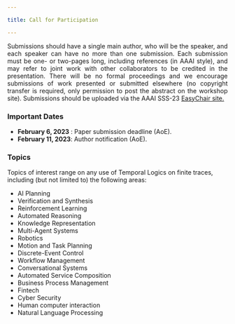 ```yaml
---

title: Call for Participation

---
```


<p align="justify">
 Submissions should have a single main author, who will be the speaker, and each speaker can have no more than one submission. Each submission must be one- or two-pages long, including references (in AAAI style), and may refer to joint work with other collaborators to be credited in the presentation. There will be no formal proceedings and we encourage submissions of work presented or submitted elsewhere (no copyright transfer is required, only permission to post the abstract on the workshop site). Submissions should be uploaded via the AAAI SSS-23 
<a href="https://easychair.org/conferences/?conf=sss23" target="_blank" > EasyChair site.</a>
</p>

<h3>Important Dates</h3>
<ul>
  <li>  <b>February 6, 2023</b> : Paper submission deadline (AoE). </li>
  <li>   <b>February 11, 2023</b>: Author notification (AoE). </li>
</ul>

<h3>Topics</h3>

Topics of interest range on any use of Temporal Logics on finite traces, including (but not limited to) the following areas:
<ul>
  <li>AI Planning</li> 
  <li>Verification and Synthesis</li> 
  <li>Reinforcement Learning</li> 
  <li>Automated Reasoning</li> 
  <li>Knowledge Representation</li> 
  <li>Multi-Agent Systems</li> 
  <li>Robotics</li> 
  <li>Motion and Task Planning </li> 
  <li>Discrete-Event Control</li> 
  <li>Workflow Management</li> 
  <li>Conversational Systems  </li> 
  <li>Automated Service Composition</li> 
  <li>Business Process Management</li> 
  <li>Fintech</li> 
  <li>Cyber Security</li> 
  <li>Human computer interaction</li> 
  <li>Natural Language Processing</li> 
</ul>



